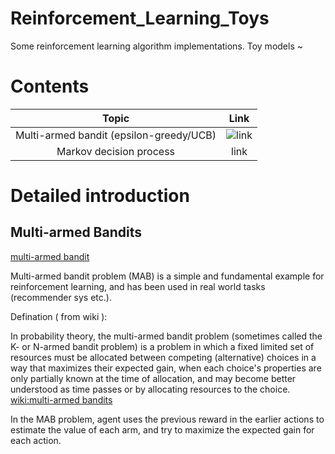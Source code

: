 # Reinforcement_Learning_Toys
Some reinforcement learning algorithm implementations. Toy models ~

# Contents 

| Topic |  Link  |
|  :----:  | :----: |
|  Multi-armed bandit (epsilon-greedy/UCB) | ![link](https://github.com/jzsherlock4869/Reinforcement_Learning_Toys/tree/master/multi_armed_bandit) |
| Markov decision process  | link |

# Detailed introduction

## Multi-armed Bandits

[multi-armed bandit](./multi_armed_bandit/result_pics/mab_comic.png)

Multi-armed bandit problem (MAB) is a simple and fundamental example for reinforcement learning, and has been used in real world tasks (recommender sys etc.).

Defination ( from wiki ):

In probability theory, the multi-armed bandit problem (sometimes called the K- or N-armed bandit problem) is a problem in which a fixed limited set of resources must be allocated between competing (alternative) choices in a way that maximizes their expected gain, when each choice's properties are only partially known at the time of allocation, and may become better understood as time passes or by allocating resources to the choice. [wiki:multi-armed bandits](https://en.wikipedia.org/wiki/Multi-armed_bandit)

In the MAB problem, agent uses the previous reward in the earlier actions to estimate the value of each arm, and try to maximize the expected gain for each action.



